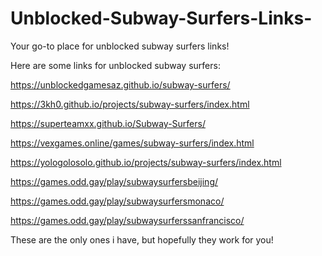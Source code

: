 # Unblocked-Subway-Surfers-Links-

Your go-to place for unblocked subway surfers links!

Here are some links for unblocked subway surfers:

https://unblockedgamesaz.github.io/subway-surfers/

https://3kh0.github.io/projects/subway-surfers/index.html

https://superteamxx.github.io/Subway-Surfers/

https://vexgames.online/games/subway-surfers/index.html

https://yologolosolo.github.io/projects/subway-surfers/index.html

https://games.odd.gay/play/subwaysurfersbeijing/

https://games.odd.gay/play/subwaysurfersmonaco/

https://games.odd.gay/play/subwaysurferssanfrancisco/

These are the only ones i have, but hopefully they work for you!
